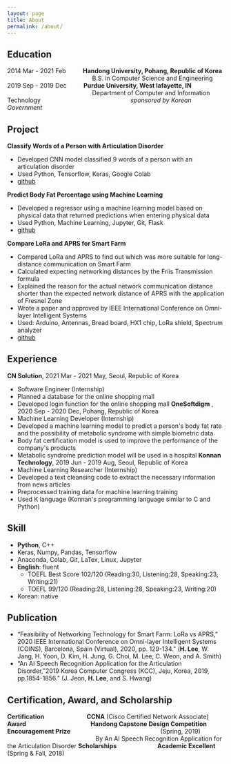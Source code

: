 ```yaml
---
layout: page
title: About
permalink: /about/
---
```


## Education
2014 Mar - 2021 Feb &nbsp;&nbsp;&nbsp;&nbsp;&nbsp;&nbsp;&nbsp;&nbsp;&nbsp;**Handong University, Pohang, Republic of Korea**
&nbsp;&nbsp;&nbsp;&nbsp;&nbsp;&nbsp;&nbsp;&nbsp;&nbsp;&nbsp;&nbsp;&nbsp;&nbsp;&nbsp;&nbsp;&nbsp;&nbsp;&nbsp;&nbsp;&nbsp;&nbsp;&nbsp;&nbsp;&nbsp;&nbsp;&nbsp;&nbsp;&nbsp;&nbsp;&nbsp;&nbsp;&nbsp;&nbsp;&nbsp;&nbsp;&nbsp;&nbsp;&nbsp;&nbsp;&nbsp;&nbsp;&nbsp;&nbsp;&nbsp;&nbsp;&nbsp;&nbsp;&nbsp;&nbsp;&nbsp;B.S. in Computer Science and Engineering   
2019 Sep - 2019 Dec &nbsp;&nbsp;&nbsp;&nbsp;&nbsp;&nbsp;&nbsp;&nbsp;&nbsp;**Purdue University, West lafayette, IN**
&nbsp;&nbsp;&nbsp;&nbsp;&nbsp;&nbsp;&nbsp;&nbsp;&nbsp;&nbsp;&nbsp;&nbsp;&nbsp;&nbsp;&nbsp;&nbsp;&nbsp;&nbsp;&nbsp;&nbsp;&nbsp;&nbsp;&nbsp;&nbsp;&nbsp;&nbsp;&nbsp;&nbsp;&nbsp;&nbsp;&nbsp;&nbsp;&nbsp;&nbsp;&nbsp;&nbsp;&nbsp;&nbsp;&nbsp;&nbsp;&nbsp;&nbsp;&nbsp;&nbsp;&nbsp;&nbsp;&nbsp;&nbsp;&nbsp;&nbsp;Department of Computer and Information Technology
&nbsp;&nbsp;&nbsp;&nbsp;&nbsp;&nbsp;&nbsp;&nbsp;&nbsp;&nbsp;&nbsp;&nbsp;&nbsp;&nbsp;&nbsp;&nbsp;&nbsp;&nbsp;&nbsp;&nbsp;&nbsp;&nbsp;&nbsp;&nbsp;&nbsp;&nbsp;&nbsp;&nbsp;&nbsp;&nbsp;&nbsp;&nbsp;&nbsp;&nbsp;&nbsp;&nbsp;&nbsp;&nbsp;&nbsp;&nbsp;&nbsp;&nbsp;&nbsp;&nbsp;&nbsp;&nbsp;&nbsp;&nbsp;&nbsp;&nbsp;&nbsp;&nbsp;_sponsored by Korean Government_

## Project
**Classify Words of a Person with Articulation Disorder**   
- Developed CNN model classified 9 words of a person with an articulation disorder   
- Used Python, Tensorflow, Keras, Google Colab   
- [github](https://github.com/dlgur1994/Classify-Words-of-a-Person-with-Articulation-Disorder-using-Deep-Learning)

**Predict Body Fat Percentage using Machine Learning**   
- Developed a regressor using a machine learning model based on physical data that returned predictions when entering physical data   
- Used Python, Machine Learning, Jupyter, Git, Flask   
- [github](https://github.com/dlgur1994/Predict-Body-Fat-Percentage-using-Machine-Learning)

**Compare LoRa and APRS for Smart Farm**   
- Compared LoRa and APRS to find out which was more suitable for long-distance communication on Smart Farm   
- Calculated expecting networking distances by the Friis Transmission formula 
- Explained the reason for the actual network communication distance shorter than the expected network distance of APRS with the application of Fresnel Zone   
- Wrote a paper and approved by IEEE International Conference on Omni-layer Intelligent Systems   
- Used: Arduino, Antennas, Bread board, HX1 chip, LoRa shield, Spectrum analyzer
- [github](https://github.com/dlgur1994/Compare-LoRa-and-APRS-for-Smart-Farm)

## Experience
**CN Solution**, 2021 Mar - 2021 May, Seoul, Republic of Korea
- Software Engineer (Internship)
- Planned a database for the online shopping mall
- Developed login function for the online shopping mall
**OneSoftdigm** , 2020 Sep - 2020 Dec, Pohang, Republic of Korea
- Machine Learning Developer (Internship)
- Developed a machine learning model to predict a person's body fat rate and the possibility of metabolic syndrome with simple biometric data
- Body fat certification model is used to improve the performance of the company's products
- Metabolic syndrome prediction model will be used in a hospital
**Konnan Technology**, 2019 Jun - 2019 Aug, Seoul, Republic of Korea
- Machine Learning Researcher (Internship)
- Developed a text cleansing code to extract the necessary information from news articles
- Preprocessed training data for machine learning training
- Used K language (Konnan's programming language similar to C and Python)

## Skill
- **Python**, C++
- Keras, Numpy, Pandas, Tensorflow
- Anaconda, Colab, Git, LaTex, Linux, Jupyter
- **English**: fluent
    - TOEFL Best Score 102/120 (Reading:30, Listening:28, Speaking:23, Writing:21)
    - TOEFL 99/120 (Reading:28, Listening:28, Speaking:23, Writing:20)
- Korean: native

## Publication
- “Feasibility of Networking Technology for Smart Farm: LoRa vs APRS,” 2020 IEEE International Conference on Omni-layer Intelligent Systems (COINS), Barcelona, Spain (Virtual), 2020, pp. 129-134." (**H. Lee**, W. Jang, H. Yoon, D. Kim, H. Jung, G. Choi, M. Lee, C. Weon, and A. Smith)
- “An AI Speech Recognition Application for the Articulation Disorder,”2019 Korea Computer Congress (KCC), Jeju, Korea, 2019, pp.1854-1856." (J. Jeon, **H. Lee**, and S. Hwang)

## Certification, Award, and Scholarship
**Certification** &nbsp;&nbsp;&nbsp;&nbsp;&nbsp;&nbsp;&nbsp;&nbsp;&nbsp;&nbsp;&nbsp;&nbsp;&nbsp;&nbsp;&nbsp;&nbsp;&nbsp;&nbsp;&nbsp;&nbsp;&nbsp;&nbsp;&nbsp;&nbsp;**CCNA** (Cisco Certified Network Associate)
**Award** &nbsp;&nbsp;&nbsp;&nbsp;&nbsp;&nbsp;&nbsp;&nbsp;&nbsp;&nbsp;&nbsp;&nbsp;&nbsp;&nbsp;&nbsp;&nbsp;&nbsp;&nbsp;&nbsp;&nbsp;&nbsp;&nbsp;&nbsp;&nbsp;&nbsp;&nbsp;&nbsp;&nbsp;&nbsp;&nbsp;&nbsp;&nbsp;&nbsp;&nbsp;&nbsp;&nbsp;&nbsp;**Handong Capstone Design Competition Encouragement Prize** 
&nbsp;&nbsp;&nbsp;&nbsp;&nbsp;&nbsp;&nbsp;&nbsp;&nbsp;&nbsp;&nbsp;&nbsp;&nbsp;&nbsp;&nbsp;&nbsp;&nbsp;&nbsp;&nbsp;&nbsp;&nbsp;&nbsp;&nbsp;&nbsp;&nbsp;&nbsp;&nbsp;&nbsp;&nbsp;&nbsp;&nbsp;&nbsp;&nbsp;&nbsp;&nbsp;&nbsp;&nbsp;&nbsp;&nbsp;&nbsp;&nbsp;&nbsp;&nbsp;&nbsp;&nbsp;&nbsp;&nbsp;&nbsp;&nbsp;&nbsp;&nbsp;&nbsp;(Spring, 2019)
&nbsp;&nbsp;&nbsp;&nbsp;&nbsp;&nbsp;&nbsp;&nbsp;&nbsp;&nbsp;&nbsp;&nbsp;&nbsp;&nbsp;&nbsp;&nbsp;&nbsp;&nbsp;&nbsp;&nbsp;&nbsp;&nbsp;&nbsp;&nbsp;&nbsp;&nbsp;&nbsp;&nbsp;&nbsp;&nbsp;&nbsp;&nbsp;&nbsp;&nbsp;&nbsp;&nbsp;&nbsp;&nbsp;&nbsp;&nbsp;&nbsp;&nbsp;&nbsp;&nbsp;&nbsp;&nbsp;&nbsp;&nbsp;&nbsp;&nbsp;&nbsp;&nbsp;By An AI Speech Recognition Application for the Articulation Disorder
**Scholarships** &nbsp;&nbsp;&nbsp;&nbsp;&nbsp;&nbsp;&nbsp;&nbsp;&nbsp;&nbsp;&nbsp;&nbsp;&nbsp;&nbsp;&nbsp;&nbsp;&nbsp;&nbsp;&nbsp;&nbsp;&nbsp;&nbsp;&nbsp;**Academic Excellent** (Spring & Fall, 2018)
